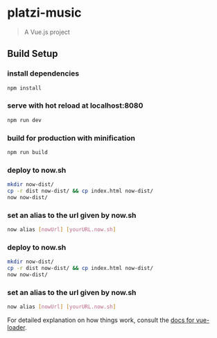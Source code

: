# platzi-music

> A Vue.js project

## Build Setup

### install dependencies
``` bash
npm install
```
### serve with hot reload at localhost:8080
``` bash
npm run dev
```

### build for production with minification
``` bash
npm run build
```
### deploy to now.sh
``` bash
mkdir now-dist/
cp -r dist now-dist/ && cp index.html now-dist/
now now-dist/
```
### set an alias to the url given by now.sh
``` bash
now alias [nowUrl] [yourURL.now.sh]
```
### deploy to now.sh
``` bash
mkdir now-dist/
cp -r dist now-dist/ && cp index.html now-dist/
now now-dist/
```

### set an alias to the url given by now.sh
``` bash
now alias [nowUrl] [yourURL.now.sh]
```

For detailed explanation on how things work, consult the [docs for vue-loader](http://vuejs.github.io/vue-loader).

